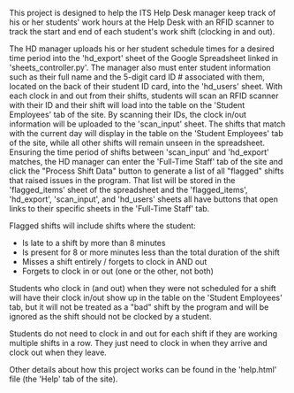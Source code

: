 This project is designed to help the ITS Help Desk manager keep track of his or her students' work hours at the Help
Desk with an RFID scanner to track the start and end of each student's work shift (clocking in and out).

The HD manager uploads his or her student schedule times for a desired time period into the 'hd_export' sheet of the
Google Spreadsheet linked in 'sheets_controller.py'. The manager also must enter student information such as their full 
name and the 5-digit card ID # associated with them, located on the back of their student ID card, into the
'hd_users' sheet. With each clock in and out from their shifts, students will scan an RFID scanner with their ID and
their shift will load into the table on the 'Student Employees' tab of the site. By scanning their IDs, the clock
in/out information will be uploaded to the 'scan_input' sheet. The shifts that match with the current day will display
in the table on the 'Student Employees' tab of the site, while all other shifts will remain unseen in the spreadsheet.
Ensuring the time period of shifts between 'scan_input' and 'hd_export' matches, the HD manager can enter the 'Full-Time
Staff' tab of the site and click the "Process Shift Data" button to generate a list of all "flagged" shifts that raised 
issues in the program. That list will be stored in the 'flagged_items' sheet of the spreadsheet and the 'flagged_items',
'hd_export', 'scan_input', and 'hd_users' sheets all have buttons that open links to their specific sheets in the
'Full-Time Staff' tab.

Flagged shifts will include shifts where the student:
* Is late to a shift by more than 8 minutes
* Is present for 8 or more minutes less than the total duration of the shift
* Misses a shift entirely / forgets to clock in AND out
* Forgets to clock in or out (one or the other, not both)

Students who clock in (and out) when they were not scheduled for a shift will have their clock in/out show up in the
table on the 'Student Employees' tab, but it will not be treated as a "bad" shift by the program and will be ignored as
the shift should not be clocked by a student.

Students do not need to clock in and out for each shift if they are working multiple shifts in a row. They just need to
clock in when they arrive and clock out when they leave.

Other details about how this project works can be found in the 'help.html' file (the 'Help' tab of the site).